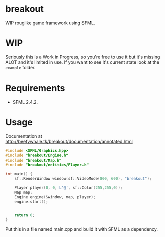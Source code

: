 # breakout
WIP rouglike game framework using SFML.

# WIP
Seriously this is a Work in Progress, so you're free to use it but it's missing ALOT and it's limited in use.
If you want to see it's current state look at the `example` folder.

# Requirements
* SFML 2.4.2.

# Usage
Documentation at http://beefywhale.tk/breakout/documentation/annotated.html

```cpp
#include <SFML/Graphics.hpp>
#include "breakout/Engine.h"
#include "breakout/Map.h"
#include "breakout/entities/Player.h"

int main() {
    sf::RenderWindow window(sf::VideoMode(800, 600), "breakout");

    Player player(0, 0, L'@', sf::Color(255,255,0));
    Map map;
    Engine engine(&window, map, player);
    engine.start();


    return 0;
}
```
Put this in a file named main.cpp and build it with SFML as a dependency.
